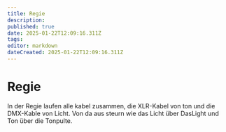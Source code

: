 ```yaml
---
title: Regie
description: 
published: true
date: 2025-01-22T12:09:16.311Z
tags: 
editor: markdown
dateCreated: 2025-01-22T12:09:16.311Z
---
```


# Regie
In der Regie laufen alle kabel zusammen, die XLR-Kabel von ton und die DMX-Kable von Licht.
Von da aus steurn wie das Licht über DasLight und Ton über die Tonpulte.
